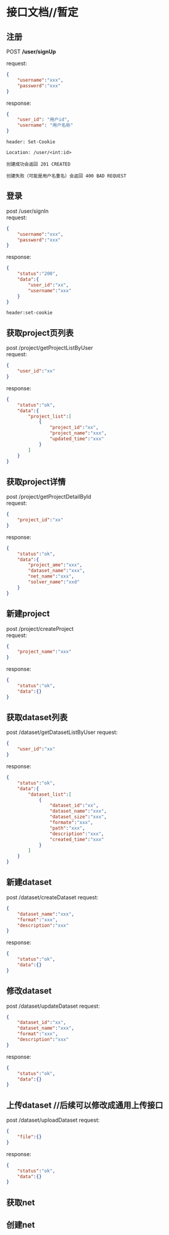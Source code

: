 # 接口文档//暂定
## 注册
POST **/user/signUp**

request:
```json
{
    "username":"xxx",
    "password":"xxx"
}
```
response:
```json
{
    "user_id": "用户id",
    "username": "用户名称"
}
```
```
header: Set-Cookie

Location: /user/<int:id>

创建成功会返回 201 CREATED

创建失败（可能是用户名重名）会返回 400 BAD REQUEST
```
## 登录
post /user/signIn  
request:
```json
{
    "username":"xxx",
    "password":"xxx"
}
```
response:
```json
{
    "status":"200",
    "data":{
        "user_id":"xx",
        "username":"xxx"
    }
}
```
```
header:set-cookie
```
## 获取project页列表
post /project/getProjectListByUser  
request:
```json
{
    "user_id":"xx"
}
```
response:
```json
{
    "status":"ok",
    "data":{
        "project_list":[
            {
                "project_id":"xx",
                "project_name":"xxx",
                "updated_time":"xxx"
            }
        ]
    }
}
```
## 获取project详情
post /project/getProjectDetailById  
request:
```json
{
    "project_id":"xx"
}
```
response:
```json
{
    "status":"ok",
    "data":{
        "project_ame":"xxx",
        "dataset_name":"xxx",
        "net_name":"xxx",
        "solver_name":"xxd"
    }
}
```
## 新建project
post /project/createProject  
request:
```json
{
    "project_name":"xxx"
}
```
response:
```json
{
    "status":"ok",
    "data":{}
}
```
## 获取dataset列表
post /dataset/getDatasetListByUser
request:
```json
{
    "user_id":"xx"
}
```
response:
```json
{
    "status":"ok",
    "data":{
        "dataset_list":[
            {
                "dataset_id":"xx",
                "dataset_name":"xxx",
                "dataset_size":"xxx",
                "formate":"xxx",
                "path":"xxx",
                "description":"xxx",
                "created_time":"xxx"
            }
        ]
    }
}
```
## 新建dataset
post /dataset/createDataset
request:
```json
{
    "dataset_name":"xxx",
    "format":"xxx",
    "description":"xxx"
}
```
response:
```json
{
    "status":"ok",
    "data":{}
}
```
## 修改dataset
post /dataset/updateDataset
request:
```json
{
    "dataset_id":"xx",
    "dataset_name":"xxx",
    "format":"xxx",
    "description":"xxx"
}
```
response:
```json
{
    "status":"ok",
    "data":{}
}
```
## 上传dataset //后续可以修改成通用上传接口
post /dataset/uploadDataset
request:
```json
{
    "file":{}
}
```
response:
```json
{
    "status":"ok",
    "data":{}
}
```
## 获取net
## 创建net